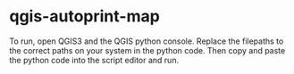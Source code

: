 # qgis-autoprint-map

To run, open QGIS3 and the QGIS python console. Replace the filepaths to the correct paths on your system in the python code. Then copy and paste the python code into the script editor and run.